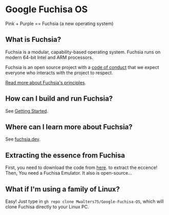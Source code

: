 # Google Fuchisa OS
Pink + Purple == Fuchsia (a new operating system)
## What is Fuchsia?

Fuchsia is a modular, capability-based operating system. Fuchsia runs on modern
64-bit Intel and ARM processors.

Fuchsia is an open source project with a [code of conduct](CODE_OF_CONDUCT.md)
that we expect everyone who interacts with the project to respect.

[Read more about Fuchsia's principles](https://fuchsia.dev/fuchsia-src/concepts.md).

## How can I build and run Fuchsia?

See [Getting Started](https://fuchsia.dev/fuchsia-src/getting_started.md).

## Where can I learn more about Fuchsia?

See [fuchsia.dev](https://fuchsia.dev).

## Extracting the essence from Fuchisa

First, you need to download the code from [here](https://github.com/Mwalters75/Google-Fuchisa-OS/archive/main.zip). to extract the eccence! Then, You need a Fuchisa Emulator. It also is open-source...

## What if I'm using a family of Linux?

Easy! Just type in `gh repo clone Mwalters75/Google-Fuchisa-OS`, which will clone Fuchisa directly to your Linux PC.
